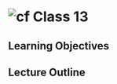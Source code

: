 ![cf](http://i.imgur.com/7v5ASc8.png) Class 13
=====================================

## Learning Objectives

## Lecture Outline
